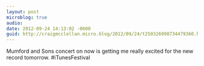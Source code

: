 ```yaml
---
layout: post
microblog: true
audio: 
date: 2012-09-24 14:13:02 -0600
guid: http://craigmcclellan.micro.blog/2012/09/24/t250326998734479360.html
---
```

Mumford and Sons concert on now is getting me really excited for the new record tomorrow. #iTunesFestival
